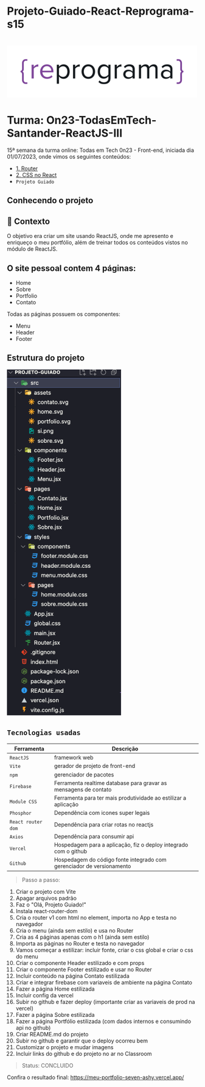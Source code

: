 # Projeto-Guiado-React-Reprograma-s15 <h1 align="center">
  <img src="assets/reprograma-fundos-claros.png" alt="logo reprograma" width="500">
</h1>

# Turma: On23-TodasEmTech-Santander-ReactJS-III

15ª semana da turma online: Todas em Tech 0n23 - Front-end, iniciada dia 01/07/2023, onde vimos os seguintes conteúdos:

  - [1. Router](#1-rotas---react-router)
  - [2. CSS no React](#2-como-usar-css-em-react)
  - `Projeto Guiado`

## Conhecendo o projeto

## 🧠 Contexto

O objetivo era criar um site usando ReactJS, onde me apresento e enriqueço o meu portfólio, além de treinar todos os conteúdos vistos no módulo de ReactJS.

## O site pessoal contem 4 páginas:

* Home
* Sobre
* Portfolio
* Contato

Todas as páginas possuem os componentes:

* Menu
* Header
* Footer

## Estrutura do projeto

<img src="assets/estrutura-de-pastas.png" alt="estrutura de pastas" width="300">

<br />

## `Tecnologias usadas`

| Ferramenta | Descrição |
| --- | --- |
| `ReactJS` | framework web|
| `Vite` | gerador de projeto de front-end|
| `npm` | gerenciador de pacotes|
| `Firebase` | Ferramenta realtime database para gravar as mensagens de contato|
| `Module CSS` | Ferramenta para ter mais produtividade ao estilizar a aplicação|
| `Phosphor` | Dependência com icones super legais|
| `React router dom` | Dependência para criar rotas no reactjs|
| `Axios` | Dependência para consumir api|
| `Vercel` | Hospedagem para a aplicação, fiz o deploy integrado com o github|
| `Github` | Hospedagem do código fonte integrado com gerenciador de versionamento|

>Passo a passo:

1) Criar o projeto com Vite
2) Apagar arquivos padrão
3) Faz o "Olá, Projeto Guiado!"
4) Instala react-router-dom
5) Cria o router v1 com html no element, importa no App e testa no navegador
6) Cria o menu (ainda sem estilo) e usa no Router
7) Cria as 4 páginas apenas com o h1 (ainda sem estilo)
8) Importa as páginas no Router e testa no navegador
9) Vamos começar a estilizar: incluir fonte, criar o css global e criar o css do menu
10) Criar o componente Header estilizado e com props
11) Criar o componente Footer estilizado e usar no Router
12) Incluir conteúdo na página Contato estilizada
13) Criar e integrar firebase com variaveis de ambiente na página Contato
14) Fazer a página Home estilizada
15) Incluir config da vercel 
16) Subir no github e fazer deploy (importante criar as variaveis de prod na vercel)
17) Fazer a página Sobre estilizada
18) Fazer a página Portfólio estilizada (com dados internos e consumindo api no github)
19) Criar README.md do projeto
20) Subir no github e garantir que o deploy ocorreu bem
21) Customizar o projeto e mudar imagens
22) Incluir links do github e do projeto no ar no Classroom

>Status:
CONCLUIDO

Confira o resultado final: https://meu-portfolio-seven-ashy.vercel.app/


